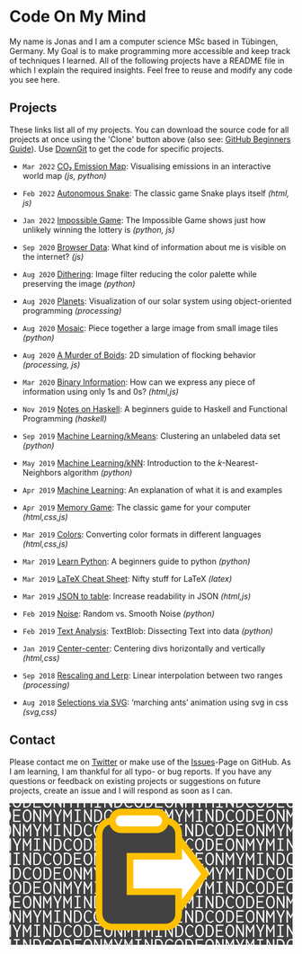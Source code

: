 # Code On My Mind

My name is Jonas and I am a computer science MSc based in Tübingen, Germany. My Goal is to make programming more accessible and keep track of techniques I learned. All of the following projects have a README file in which I explain the required insights. Feel free to reuse and modify any code you see here.

## Projects

These links list all of my projects. You can download the source code for all projects at once using the 'Clone' button above (also see: [GitHub Beginners Guide](https://education.github.com/git-cheat-sheet-education.pdf)). Use [DownGit](https://minhaskamal.github.io/DownGit/#/home) to get the code for specific projects.

- `Mar 2022` [CO₂ Emission Map](./projects/map): Visualising emissions in an interactive world map  _(js, python)_

- `Feb 2022` [Autonomous Snake](./projects/snake): The classic game Snake plays itself _(html, js)_

- `Jan 2022` [Impossible Game](./projects/impossible): The Impossible Game shows just how unlikely winning the lottery is _(python, js)_

- `Sep 2020` [Browser Data](./projects/browser-data): What kind of information about me is visible on the internet? _(js)_

- `Aug 2020` [Dithering](./projects/dithering): Image filter reducing the color palette while preserving the image _(python)_

- `Aug 2020` [Planets](./projects/planets): Visualization of our solar system using object-oriented programming _(processing)_

- `Aug 2020` [Mosaic](./projects/mosaic): Piece together a large image from small image tiles _(python)_

- `Aug 2020` [A Murder of Boids](./projects/boids): 2D simulation of flocking behavior _(processing, js)_

- `Mar 2020` [Binary Information](./projects/binary): How can we express any piece of information using only 1s and 0s? _(html,js)_

- `Nov 2019` [Notes on Haskell](./projects/haskell-notes): A beginners guide to Haskell and Functional Programming _(haskell)_

- `Sep 2019` [Machine Learning/kMeans](./projects/machine-learning/kmeans): Clustering an unlabeled data set _(python)_

- `May 2019` [Machine Learning/kNN](./projects/machine-learning/knn): Introduction to the *k*-Nearest-Neighbors algorithm _(python)_

- `Apr 2019` [Machine Learning](./projects/machine-learning): An explanation of what it is and examples

- `Apr 2019` [Memory Game](./projects/memory-game): The classic game for your computer _(html,css,js)_

- `Mar 2019` [Colors](./projects/colors): Converting color formats in different languages _(html,css,js)_

- `Mar 2019` [Learn Python](./projects/learn-python): A beginners guide to python _(python)_

- `Mar 2019` [LaTeX Cheat Sheet](./projects/latex-cheat-sheet): Nifty stuff for LaTeX _(latex)_

- `Mar 2019` [JSON to table](./projects/json-to-table): Increase readability in JSON _(html,js)_

- `Feb 2019` [Noise](./projects/noise): Random vs. Smooth Noise _(python)_

- `Feb 2019` [Text Analysis](./projects/text-analysis): TextBlob: Dissecting Text into data _(python)_

- `Jan 2019` [Center-center](./projects/center-center): Centering divs horizontally and vertically _(html,css)_

- `Sep 2018` [Rescaling and Lerp](./projects/rescaling-and-lerp): Linear interpolation between two ranges _(processing)_

- `Aug 2018` [Selections via SVG](./projects/svg-selection): ‘marching ants’ animation using svg in css _(svg,css)_

## Contact

Please contact me on [Twitter](https://twitter.com/Code_On_My_Mind) or make use of the [Issues](https://github.com/JonasKoenig/CodeOnMyMind/issues)-Page on GitHub. As I am learning, I am thankful for all typo- or bug reports. If you have any questions or feedback on existing projects or suggestions on future projects, create an issue and I will respond as soon as I can.

![Code On My Mind Banner](media/CodeOnMyMind_Banner.png)
